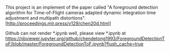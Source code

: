 This project is an implement of the paper called "A foreground detection algorithm for Time-of-Flight cameras adapted dynamic integration time adjustment and multipath distortions". [http://proceedings.mlr.press/v129/chen20d.html]

Github can not render *.ipynb well, please view *.ipynb at https://nbviewer.jupyter.org/github/chendetong1993/ForegroundDetectionToF/blob/master/ForegroundDetectionToF.ipynb?flush_cache=true
